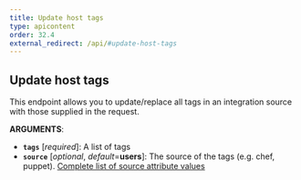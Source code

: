 ```yaml
---
title: Update host tags
type: apicontent
order: 32.4
external_redirect: /api/#update-host-tags
---
```


## Update host tags
This endpoint allows you to update/replace all tags in an integration source with those supplied in the request.

**ARGUMENTS**:

* **`tags`** [*required*]:
    A list of tags
* **`source`** [*optional*, *default*=**users**]:
    The source of the tags (e.g. chef, puppet).
    [Complete list of source attribute values][1]

[1]: /integrations/faq/list-of-api-source-attribute-value
